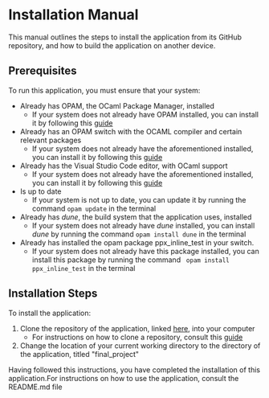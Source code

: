 # Installation Manual

This manual outlines the steps to install the application from its GitHub repository,
and how to build the application on another device.

## Prerequisites
To run this application, you must ensure that your system:
- Already has OPAM, the OCaml Package Manager, installed
  - If your system does not already have OPAM installed, you can install it by following this [guide](https://cs3110.github.io/textbook/chapters/preface/install.html) 
- Already has an OPAM switch with the OCAML compiler and certain relevant packages
  - If your system does not already have the aforementioned installed, you can install it by following this [guide](https://cs3110.github.io/textbook/chapters/preface/install.html)
- Already has the Visual Studio Code editor, with OCaml support
  - If your system does not already have the aforementioned installed, you can install it by following this [guide](https://cs3110.github.io/textbook/chapters/preface/install.html)
- Is up to date
  - If your system is not up to date, you can update it by running the command ``` opam update ``` in the terminal
- Already has _dune_, the build system that the application uses, installed
  - If your system does not already have _dune_ installed, you can install _dune_ by running the command ``` opam install dune ``` in the terminal
- Already has installed the opam package ppx_inline_test in your switch.
  - If your system does not already have this package installed, you can install this package by running the command ``` opam install ppx_inline_test``` in the terminal 
## Installation Steps
To install the application:
1) Clone the repository of the application, linked [here](https://github.coecis.cornell.edu/ce248/final_project), into your computer
    - For instructions on how to clone a repository, consult this [guide](https://docs.github.com/en/repositories/creating-and-managing-repositories/cloning-a-repository)
2) Change the location of your current working directory to the directory of the application, titled "final_project"

Having followed this instructions, you have completed the installation of this application.For instructions on how to use the application, consult the README.md file